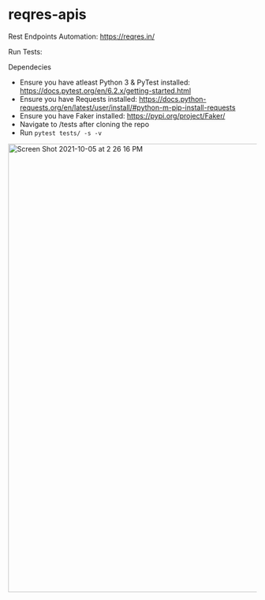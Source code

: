 # reqres-apis
Rest Endpoints Automation: https://reqres.in/


Run Tests:

Dependecies 
- Ensure you have atleast Python 3 & PyTest installed:  https://docs.pytest.org/en/6.2.x/getting-started.html
- Ensure you have Requests installed: https://docs.python-requests.org/en/latest/user/install/#python-m-pip-install-requests
- Ensure you have Faker installed:  https://pypi.org/project/Faker/
- Navigate to /tests after cloning the repo
- Run `pytest tests/ -s -v`

<img width="909" alt="Screen Shot 2021-10-05 at 2 26 16 PM" src="https://user-images.githubusercontent.com/22087224/136081289-b58c3169-022e-4290-bbfd-27bda01bf86a.png">
